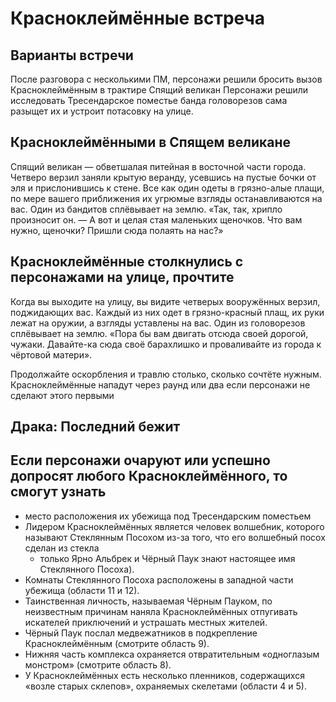 # Красноклеймённые встреча
## Варианты встречи
После разговора с несколькими ПМ, персонажи решили бросить вызов Красноклеймённым в трактире Спящий великан
Персонажи решили исследовать Тресендарское поместье
банда головорезов сама разыщет их и устроит потасовку на улице.

## Красноклеймёнными в Спящем великане
Спящий великан — обветшалая питейная в восточной части города.
Четверо верзил заняли крытую веранду, усевшись на пустые бочки от эля и прислонившись к стене.
Все как один одеты в грязно-алые плащи, по мере вашего приближения их угрюмые взгляды останавливаются на вас.
Один из бандитов сплёвывает на землю. «Так, так, хрипло произносит он. — А вот и целая стая маленьких щеночков. Что вам нужно, щеночки? Пришли сюда полаять на нас?»

## Красноклеймённые столкнулись с персонажами на улице, прочтите
Когда вы выходите на улицу, вы видите четверых вооружённых верзил, поджидающих вас.
Каждый из них одет в грязно-красный плащ, их руки лежат на оружии, а взгляды
уставлены на вас.
Один из головорезов сплёвывает на землю. «Пора бы вам двигать отсюда своей дорогой, чужаки. Давайте-ка сюда своё барахлишко и проваливайте из города к чёртовой матери».

Продолжайте оскорбления и травлю столько, сколько сочтёте нужным. Красноклеймённые нападут через раунд или два
если персонажи не сделают этого первыми

## Драка: Последний бежит

## Если персонажи очаруют или успешно допросят любого Красноклеймённого, то смогут узнать
* место расположения их убежища под Тресендарским поместьем
* Лидером Красноклеймённых является человек волшебник, которого называют Стеклянным Посохом из-за того, что его волшебный посох сделан из стекла
  * только Ярно Альбрек и Чёрный Паук знают настоящее имя Стеклянного Посоха).
* Комнаты Стеклянного Посоха расположены в западной части убежища (области 11 и 12).
* Таинственная личность, называемая Чёрным Пауком, по неизвестным причинам наняла Красноклеймённых отпугивать искателей приключений и устрашать местных жителей.
* Чёрный Паук послал медвежатников в подкрепление Красноклеймённым (смотрите область 9).
* Нижняя часть комплекса охраняется отвратительным «одноглазым монстром» (смотрите область 8).
* У Красноклеймённых есть несколько пленников, содержащихся «возле старых склепов», охраняемых скелетами (области 4 и 5).

